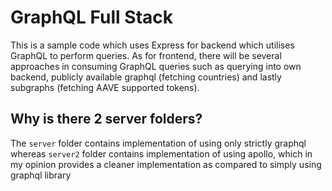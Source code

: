 # GraphQL Full Stack

This is a sample code which uses Express for backend which utilises GraphQL to perform queries. As for frontend, there will be several approaches in consuming GraphQL queries such as querying into own backend, publicly available graphql (fetching countries) and lastly subgraphs (fetching AAVE supported tokens).

## Why is there 2 server folders?

The `server` folder contains implementation of using only strictly graphql whereas `server2` folder contains implementation of using apollo, which in my opinion provides a cleaner implementation as compared to simply using graphql library
